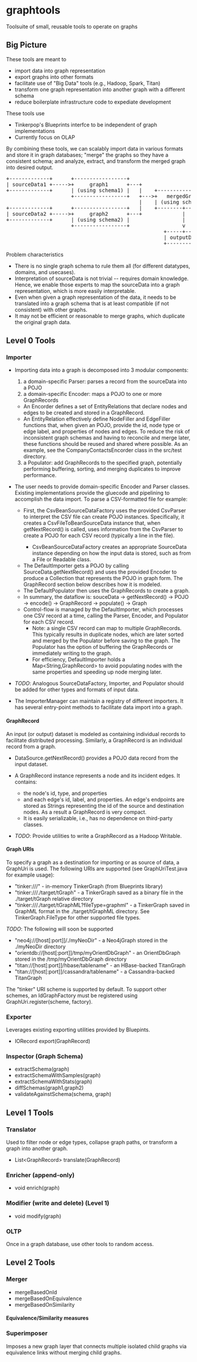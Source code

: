 # graphtools
Toolsuite of small, reusable tools to operate on graphs

## Big Picture
These tools are meant to 
* import data into graph representation
* export graphs into other formats
* facilitate use of "Big Data" tools (e.g., Hadoop, Spark, Titan) 
* transform one graph representation into another graph with a different schema
* reduce boilerplate infrastructure code to expediate development

These tools use
* Tinkerpop's Blueprints interfce to be independent of graph implementations
* Currently focus on OLAP
 
By combining these tools, we can scalably import data in various formats and store it in graph databases; "merge" the graphs so they have a consistent schema; and analyze, extract, and transform the merged graph into desired output.

<pre>
+-------------+      +-----------------+
| sourceData1 +----->+     graph1      +---+
+-------------+      | (using schema1) |   |    +-----------------+
                     +-----------------+   +--->+   mergedGraph   |
                                           |    | (using schema3) |
+-------------+      +-----------------+   |    +--------+--------+
| sourceData2 +----->+     graph2      +---+             |
+-------------+      | (using schema2) |                 |
                     +-----------------+                 v
                                                   +-----+------+
                                                   | outputData |
                                                   +------------+
</pre>

Problem characteristics
* There is no single graph schema to rule them all (for different datatypes, domains, and usecases).
* Interpretation of sourceData is not trivial -- requires domain knowledge.  Hence, we enable those experts to map the sourceData into a graph representation, which is more easily interpretable.
* Even when given a graph representation of the data, it needs to be translated into a graph schema that is at least compatible (if not consistent) with other graphs.
* It may not be efficient or reasonable to merge graphs, which duplicate the original graph data.

## Level 0 Tools

### Importer
* Importing data into a graph is decomposed into 3 modular components:
  1. a domain-specific Parser: parses a record from the sourceData into a POJO
  2. a domain-specific Encoder: maps a POJO to one or more GraphRecords
    * An Encorder defines a set of EntityRelations that declare nodes and edges to be created and stored in a GraphRecord.
    * An EntityRelation effectively define NodeFiller and EdgeFiller functions that, when given an POJO, provide the id, node type or edge label, and properties of nodes and edges.  To reduce the risk of inconsistent graph schemas and having to reconcile and merge later, these functions should be reused and shared where possible.  As an example, see the CompanyContactsEncorder class in the src/test directory.
  3. a Populator: add GraphRecords to the specified graph, potentially performing buffering, sorting, and merging duplicates to improve performance. 
* The user needs to provide domain-specific Encoder and Parser classes.  Existing implementations provide the gluecode and pipelining to accomplish the data import.  To parse a CSV-formatted file for example:
  * First, the CsvBeanSourceDataFactory<POJO> uses the provided CsvParser to interpret the CSV file can create POJO instances.  Specifically, it creates a CsvFileToBeanSourceData instance that, when getNextRecord() is called, uses information from the CsvParser to create a POJO for each CSV record (typically a line in the file).
    * CsvBeanSourceDataFactory creates an appropriate SourceData instance depending on how the input data is stored, such as from a File or Readable class.  
  * The DefaultImporter gets a POJO by calling SourceData.getNextRecord() and uses the provided Encoder to produce a Collection<GraphRecord> that represents the POJO in graph form.  The GraphRecord section below describes how it is modeled.
  * The DefaultPopulator then uses the GraphRecords to create a graph.
  * In summary, the dataflow is: souceData -> getNextRecord() -> POJO -> encode() -> GraphRecord -> populate() -> Graph
  * Control-flow is managed by the DefaultImporter, which processes one CSV record at a time, calling the Parser, Encoder, and Populator for each CSV record.  
    * Note: a single CSV record can map to multiple GraphRecords.  This typically results in duplicate nodes, which are later sorted and merged by the Populator before saving to the graph.  The Populator has the option of buffering the GraphRecords or immediately writing to the graph.
    * For efficiency, DefaultImporter holds a Map<String,GraphRecord> to avoid populating nodes with the same properties and speeding up node merging later.
* *TODO*: Analogous SourceDataFactory, Importer, and Populator should be added for other types and formats of input data.

* The ImporterManager can maintain a registry of different importers.  It has several entry-point methods to facilitate data import into a graph.

#### GraphRecord
An input (or output) dataset is modeled as containing individual records to facilitate distributed processing.  Similarly, a GraphRecord is an individual record from a graph.
* DataSource.getNextRecord() provides a POJO data record from the input dataset.
* A GraphRecord instance represents a node and its incident edges.  It contains:
  * the node's id, type, and properties
  * and each edge's id, label, and properties. An edge's endpoints are stored as Strings representing the id of the source and destination nodes.  As a result a GraphRecord is very compact.
  * It is easily serializable, i.e., has no dependence on third-party classes. 

* *TODO*: Provide utilities to write a GraphRecord as a Hadoop Writable.

#### Graph URIs
To specify a graph as a destination for importing or as source of data, a GraphUri is used.  The following URIs are supported (see GraphUriTest.java for example usage):
* "tinker:///" - in-memory TinkerGraph (from Blueprints library)
* "tinker:///./target/tGraph" - a TinkerGraph saved as a binary file in the ./target/tGraph relative directory 
* "tinker:///./target/tGraphML?fileType=graphml" - a TinkerGraph saved in GraphML format in the ./target/tGraphML directory.  See TinkerGraph.FileType for other supported file types.

*TODO*: The following will soon be supported
* "neo4j://[host[:port]]/./myNeoDir" - a Neo4jGraph stored in the ./myNeoDir directory
* "orientdb://[host[:port]]/tmp/myOrientDbGraph" - an OrientDbGraph stored in the /tmp/myOrientDbGraph directory
* "titan://[host[:port]]/hbase/tablename" - an HBase-backed TitanGraph 
* "titan://[host[:port]]/cassandra/tablename" - a Cassandra-backed TitanGraph 

The "tinker" URI scheme is supported by default.  To support other schemes, an IdGraphFactory must be registered using GraphUri.register(scheme, factory). 

### Exporter
Leverages existing exporting utilities provided by Bluepints.
* IORecord export(GraphRecord)

### Inspector (Graph Schema)
* extractSchema(graph)
* extractSchemaWithSamples(graph)
* extractSchemaWithStats(graph)
* diffSchemas(graph1,graph2)
* validateAgainstSchema(schema, graph)

## Level 1 Tools
### Translator
Used to filter node or edge types, collapse graph paths, or transform a graph into another graph.
* List\<GraphRecord> translate(GraphRecord)

### Enricher (append-only)
* void enrich(graph)

### Modifier (write and delete) (Level 1)
* void modify(graph)

### OLTP
Once in a graph database, use other tools to random access.

## Level 2 Tools

### Merger
* mergeBasedOnId
* mergeBasedOnEquivalence
* mergeBasedOnSimilarity

#### Equivalence/Similarity measures

### Superimposer
Imposes a new graph layer that connects multiple isolated child graphs via equivalence links without merging child graphs.






